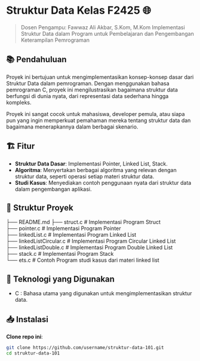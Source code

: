 # Struktur Data Kelas F2425 🌐

> Dosen Pengampu: Fawwaz Ali Akbar, S.Kom, M.Kom
> Implementasi Struktur Data dalam Program untuk Pembelajaran dan Pengembangan Keterampilan Pemrograman



## 📚 Pendahuluan

Proyek ini bertujuan untuk mengimplementasikan konsep-konsep dasar dari Struktur Data dalam pemrograman. Dengan menggunakan bahasa pemrograman C, proyek ini mengilustrasikan bagaimana struktur data berfungsi di dunia nyata, dari representasi data sederhana hingga kompleks.

Proyek ini sangat cocok untuk mahasiswa, developer pemula, atau siapa pun yang ingin memperkuat pemahaman mereka tentang struktur data dan bagaimana menerapkannya dalam berbagai skenario.



## 🏗️ Fitur

- **Struktur Data Dasar**: Implementasi Pointer, Linked List, Stack.
- **Algoritma**: Menyertakan berbagai algoritma yang relevan dengan struktur data, seperti operasi setiap materi struktur data.
- **Studi Kasus**: Menyediakan contoh penggunaan nyata dari struktur data dalam pengembangan aplikasi.



## 📂 Struktur Proyek
├── README.md
├── struct.c                 # Implementasi Program Struct <br>
├── pointer.c                # Implementasi Program Pointer <br>
├── linkedList.c             # Implementasi Program Linked List <br>
├── linkedListCircular.c     # Implementasi Program Circular Linked List <br>
├── linkedListDouble.c       # Implementasi Program Double Linked List <br>
├── stack.c                  # Implementasi Program Stack <br>
└── ets.c                    # Contoh Program studi kasus dari materi linked list <br>



## 🚀 Teknologi yang Digunakan

- C : Bahasa utama yang digunakan untuk mengimplementasikan struktur data.



## 📥 Instalasi

**Clone repo ini**:
   ```bash
   git clone https://github.com/username/struktur-data-101.git
   cd struktur-data-101
   ```
